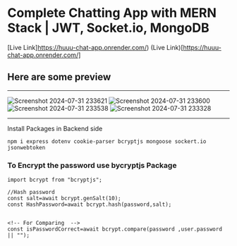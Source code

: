 # Complete Chatting App with MERN Stack | JWT, Socket.io, MongoDB 
[Live Link]https://huuu-chat-app.onrender.com/)
(Live Link)[https://huuu-chat-app.onrender.com/]
## Here are some preview
---
![Screenshot 2024-07-31 233621](https://github.com/user-attachments/assets/bdd094ce-2110-4829-a3d8-8a7cb605b4a8)
![Screenshot 2024-07-31 233600](https://github.com/user-attachments/assets/81fa2288-f08a-41b5-b83c-978401ae36fd)
![Screenshot 2024-07-31 233538](https://github.com/user-attachments/assets/346c4795-83b0-4fb7-9631-691c009c2b22)
![Screenshot 2024-07-31 233328](https://github.com/user-attachments/assets/12562438-025f-4952-b3c7-34253b831dfe)


---
Install Packages in Backend side
```
npm i express dotenv cookie-parser bcryptjs mongoose sockert.io jsonwebtoken
```

### To Encrypt the password use bycryptjs Package

```
import bcrypt from "bcryptjs";

//Hash password
const salt=await bcrypt.genSalt(10);
const HashPassword=await bcrypt.hash(password,salt);


<!-- For Comparing  -->
const isPasswordCorrect=await bcrypt.compare(password ,user.password || "");
```


